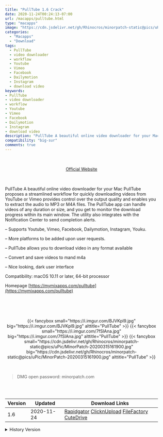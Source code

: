```yaml
---
title: "PullTube 1.6 Crack"
date: 2020-11-24T00:24:13-07:00
url: /macapps/pulltube.html
type: "macapps"
image: "https://cdn.jsdelivr.net/gh/Rhinocros/minorpatch-static@pics/uPic/3SRGvl.png"
categories:
  - "Macapps"
  - "Download"
tags:
  - PullTube
  - video downloader
  - workflow
  - Youtube
  - Vimeo
  - Facebook
  - Dailymotion
  - Instagram
  - download video
keywords:
- PullTube
- video downloader
- workflow
- Youtube
- Vimeo
- Facebook
- Dailymotion
- Instagram
- download video
description: "PullTube A beautiful online video downloader for your Mac PullTube proposes a streamlined workflow for quickly downloading videos from YouTube or Vimeo"
compatibility: "big-sur"
comments: true
---
```


<br/>
<br/>
<center>
<a href="https://mymixapps.com/pulltube" target="blank"><div class="border border-blue-500 rounded-lg transition duration-500 
    ease-in-out w-48 text-lg text-blue-500 text-center px-2 hover:bg-blue-500 hover:text-white">
  Official Website 
</div></a>
</center>
<br/>
<br/>

PullTube A beautiful online video downloader for your Mac PullTube proposes a streamlined workflow for quickly downloading videos from YouTube or Vimeo provides control over the output quality and enables you to extract the audio to MP3 or M4A files. The PullTube app can handle videos of any duration or size, and you get to monitor the download progress within its main window. The utility also integrates with the Notification Center to send completion alerts.

– Supports Youtube, Vimeo, Facebook, Dailymotion, Instagram, Youku.

– More platforms to be added upon user requests.

– PullTube allows you to download video in any format available

– Convert and save videos to mand m4a

– Nice looking, dark user interface

Compatibility: macOS 10.11 or later, 64-bit processor

Homepage [https://mymixapps.com/pulltube](https://mymixapps.com/pulltube)

<br/>
<br/>
<script async src="https://pagead2.googlesyndication.com/pagead/js/adsbygoogle.js"></script>
<ins class="adsbygoogle"
     style="display:block; text-align:center;"
     data-ad-layout="in-article"
     data-ad-format="fluid"
     data-ad-client="ca-pub-8746275014476192"
     data-ad-slot="5144997159"></ins>
<script>
     (adsbygoogle = window.adsbygoogle || []).push({});
</script>
<br/>
<br/>


<center>
<div class="w-full grid grid-cols-3 flex gap-2">
{{< fancybox small="https://i.imgur.com/BJVKpl9.jpg" big="https://i.imgur.com/BJVKpl9.jpg" alttitle="PullTube" >}}
{{< fancybox small="https://i.imgur.com/7fSlAna.jpg" big="https://i.imgur.com/7fSlAna.jpg" alttitle="PullTube" >}}
{{< fancybox small="https://cdn.jsdelivr.net/gh/Rhinocros/minorpatch-static@pics/uPic/MinorPatch-20200315161900.jpg" big="https://cdn.jsdelivr.net/gh/Rhinocros/minorpatch-static@pics/uPic/MinorPatch-20200315161900.jpg" alttitle="PullTube" >}}
</div>
</center>

<br/>
<br/>


> DMG open password: minorpatch.com

<br/>

<br/>
<div id="history_version" class="history_version">

| Version | Updated | Download Links |
| ---- | ---- | ---- |
| 1.6 | 2020-11-24 | [Rapidgator](https://ouo.io/HZRDun)   [ClicknUpload](https://ouo.io/Qtx7r3)   [FileFactory](https://ouo.io/D3yb98)   [CuteDrive](https://ouo.io/QF3Trt) |
<details>
<summary>History Version</summary>

| Version | Updated | Download Links |
| ---- | ---- | ---- |
| 1.5.11 | 2020-11-11 | [Rapidgator](https://ouo.io/Sm2yMF)   [ClicknUpload](https://ouo.io/rMXcaF)   [FileFactory](https://ouo.io/rimy88)   [CuteDrive](https://ouo.io/zuC9kr) |
| 1.5.10 | 2020-11-05 | [Rapidgator](https://ouo.io/b6dhB7)   [ClicknUpload](https://ouo.io/oL3SXZ)   [FileFactory](https://ouo.io/kNkZ9m)   [CuteDrive](https://ouo.io/yGvQDeU) |
| 1.5.9 | 2020-10-29 | [Rapidgator](https://ouo.io/Ik127g)   [ClicknUpload](https://ouo.io/e6PSzv)   [FileFactory](https://ouo.io/nID2ix)   [CuteDrive](https://ouo.io/sVTD4m) |
| 1.5.8 | 2020-10-12 | [UsersCloud](https://ouo.io/zoOxMl)   [ClicknUpload](https://ouo.io/7iemLAd)   [FileFactory](https://ouo.io/zQZzxZ)   [CuteDrive](https://ouo.io/w65ZmGN) |
| 1.5.7 | 2020-09-28 | [UsersCloud](https://ouo.io/aQXz4Z)   [ClicknUpload](https://ouo.io/sBwZl7)   [FileFactory](https://ouo.io/TJAbBD3)   [CuteDrive](https://ouo.io/DkQZShh) |
| 1.5.6 | 2020-09-23 | [UsersCloud](https://ouo.io/aK0fqPj)   [ClicknUpload](https://ouo.io/ZNKhQ2)   [FileFactory](https://ouo.io/X8sob9)   [CuteDrive](https://ouo.io/RiP1qA) |
| 1.5.5 | 2020-09-22 | [UsersCloud](https://ouo.io/RY9XpC)   [ClicknUpload](https://ouo.io/tHZPgj)   [FileFactory](https://ouo.io/S0v1xa)   [CuteDrive](https://ouo.io/RoRSYq) |
| 1.5.4 | 2020-09-09 | [UsersCloud](https://ouo.io/x82EXc)   [ClicknUpload](https://ouo.io/pWogBn)   [FileFactory](https://ouo.io/otFlqh)   [CuteDrive](https://ouo.io/44xoc2) |
| 1.5.3 | 2020-08-29 | [UsersCloud](https://ouo.io/rHfdK5)   [ClicknUpload](https://ouo.io/1ONfKO)   [FileFactory](https://ouo.io/xo4B3m)   [CuteDrive](https://ouo.io/Tl5p7O) |
| 1.5.2 | 2020-07-30 | [UsersCloud](https://ouo.io/O27v1e)   [ClicknUpload](https://ouo.io/tu2uUz)   [FileFactory](https://ouo.io/1E9etC)   [CuteDrive](https://ouo.io/vb8Bsh) |
| 1.5.1 | 2020-07-18 | [UsersCloud](https://ouo.io/hMsAShL)   [ClicknUpload](https://ouo.io/bEJZ7rx)   [FileFactory](https://ouo.io/tQ6PkYz)   [CuteDrive](https://ouo.io/OT6KoLF) |
| 1.5 | 2020-07-05 | [UsersCloud](https://ouo.io/CaJ8pW)   [ClicknUpload](https://ouo.io/9DyF5A)   [FileFactory](https://ouo.io/7NZwJD)   [CuteDrive](https://ouo.io/FvMrWl) |
| 1.4.9 | 2020-06-23 | [UsersCloud](https://ouo.io/dXAi8w)   [ClicknUpload](https://ouo.io/0jjjoL)   [FileFactory](https://ouo.io/sO8vkl)   [CuteDrive](https://ouo.io/D3VPX9) |
| 1.4.8 | 2020-06-17 | [UsersCloud](https://ouo.io/oTVmr9)   [ClicknUpload](https://ouo.io/61691r)   [FileFactory](https://ouo.io/nLexlez)   [CuteDrive](https://ouo.io/WMzNyG) |
| 1.4.7 | 2020-06-16 | [UsersCloud](https://ouo.io/L4P3Tu)   [ClicknUpload](https://ouo.io/kPxrTx)   [FileFactory](https://ouo.io/EIj6dL)   [CuteDrive](https://ouo.io/InAzbHX) |
| 1.4.6 | 2020-06-12 | [UsersCloud](https://ouo.io/CnZMvN)   [ClicknUpload](https://ouo.io/c6iRMA)   [FileFactory](https://ouo.io/AC7dgG)   [CuteDrive](https://ouo.io/KLV7Hm) |
| 1.4.5 | 2020-06-08 | [UsersCloud](https://ouo.io/Dc1MWA)   [ClicknUpload](https://ouo.io/VniPb0)   [FileFactory](https://ouo.io/h4ZULA)   [CuteDrive](https://ouo.io/9d6Uf32) |
| 1.4.4 | 2020-05-25 | [UsersCloud](https://ouo.io/C7HoSkq)   [ClicknUpload](https://ouo.io/GIS9IG)   [FileFactory](https://ouo.io/KMjJqu)   [CuteDrive](https://ouo.io/hrc0fh) |
| 1.4.3 | 2020-05-14 | [UsersCloud](https://ouo.io/Xfxr5n)   [ClicknUpload](https://ouo.io/4YhRwE)   [FileFactory](https://ouo.io/MS4hle)   [CuteDrive](https://ouo.io/uf3j2) |
| 1.4.2 | 2020-05-06 | [UsersCloud](https://ouo.io/Wvtmgp)   [ClicknUpload](https://ouo.io/1jv3pW)   [FileFactory](https://ouo.io/SFM47P)   [CuteDrive](https://ouo.io/BV026Y) |
| 1.4.1 | 2020-04-21 | [UsersCloud](https://ouo.io/zz0RtS)   [ClicknUpload](https://ouo.io/3ra2nb)   [FileFactory](https://ouo.io/3ra2nb)   [CuteDrive](https://ouo.io/wyTM77) |
| 1.4 | 2020-04-15 | [UsersCloud](https://ouo.io/325HBc)   [ClicknUpload](https://ouo.io/eUzV1F)   [FileFactory](https://ouo.io/GVDCT9)   [CuteDrive](https://ouo.io/FwSSj2) |
| 1.3.9 | 2020-04-10 | [UsersCloud](https://ouo.io/nNpX1b)   [ClicknUpload](https://ouo.io/hif9vK)   [FileFactory](https://ouo.io/225blI)   [CuteDrive](https://ouo.io/x89HlJm) |
| 1.3.8 | 2020-04-09 | [UsersCloud](https://ouo.io/rCqoOx)   [ClicknUpload](https://ouo.io/ehkFiD)   [FileFactory](https://ouo.io/4BabNg)   [CuteDrive](https://ouo.io/7BE8Y5) |
| 1.3.7 | 2020-04-05 | [UsersCloud](https://ouo.io/xU1DTU)   [ClicknUpload](https://ouo.io/zWYaBk)   [FileFactory](https://ouo.io/lfy68D)   [CuteDrive](https://ouo.io/KBc6jSA) |
| 1.3.6 | 2020-03-27 | [UsersCloud](https://ouo.io/mbEpxd)   [ClicknUpload](https://ouo.io/Kf1Cac)   [FileFactory](https://ouo.io/wEhzefS)   [CuteDrive](https://ouo.io/TeHsfj) |
| 1.3.5 | 2020-03-15 | [UsersCloud](https://ouo.io/01cXif)   [ClicknUpload](https://ouo.io/czeUsY)   [FileFactory](https://ouo.io/jCXtdC)   [CuteDrive](https://ouo.io/e1vypS) |
| 1.3.4 | 2020-02-05 | [UsersCloud](https://ouo.io/YoItcF)   [ClicknUpload](https://ouo.io/uDYnDi)   [Mega](https://ouo.io/dZ6Z1)   [CuteDrive](https://ouo.io/38aJbQM) |
| 1.3.2 | 2020-01-27 | [UsersCloud](https://ouo.io/1jk8yQ)   [ClicknUpload](https://ouo.io/rM3YUd)   [Mega](https://ouo.io/6eZ5EV)   [CuteDrive](https://ouo.io/K2liCQ) |
</details>

</div>
